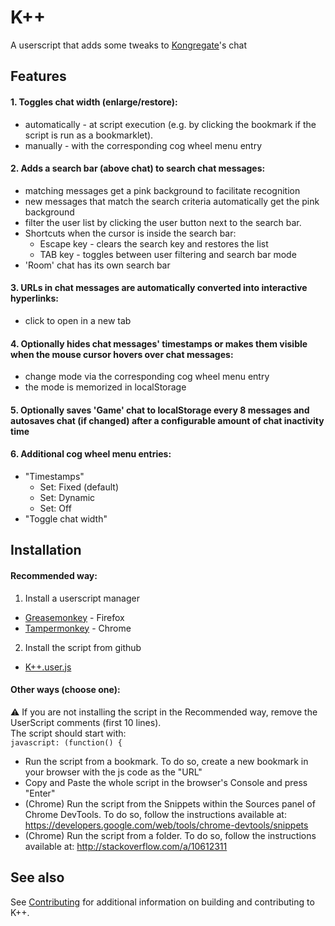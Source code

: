 # K++
A userscript that adds some tweaks to [Kongregate]'s chat

## Features
#### 1. Toggles chat width (enlarge/restore):  
 - automatically - at script execution (e.g. by clicking the bookmark if the script is run as a bookmarklet).  
 - manually - with the corresponding cog wheel menu entry
#### 2. Adds a search bar (above chat) to search chat messages:
 - matching messages get a pink background to facilitate recognition
 - new messages that match the search criteria automatically get the pink background
 - filter the user list by clicking the user button next to the search bar.
 - Shortcuts when the cursor is inside the search bar:
   - Escape key - clears the search key and restores the list
   - TAB key - toggles between user filtering and search bar mode  
 - 'Room' chat has its own search bar  
#### 3. URLs in chat messages are automatically converted into interactive hyperlinks:
 - click to open in a new tab
#### 4. Optionally hides chat messages' timestamps or makes them visible when the mouse cursor hovers over chat messages:
 - change mode via the corresponding cog wheel menu entry
 - the mode is memorized in localStorage
#### 5. Optionally saves 'Game' chat to localStorage every 8 messages and autosaves chat (if changed) after a configurable amount of chat inactivity time
#### 6. Additional cog wheel menu entries:
 - "Timestamps"
   - Set: Fixed (default)
   - Set: Dynamic
   - Set: Off
 - "Toggle chat width"

## Installation
#### Recommended way:
1. Install a userscript manager
 - [Greasemonkey] - Firefox
 - [Tampermonkey] - Chrome
2. Install the script from github
 - [K++.user.js](https://github.com/Adored0ne/K-plus-plus/raw/master/src/K%2B%2B.user.js)

#### Other ways (choose one):
:warning: If you are not installing the script in the Recommended way, remove the UserScript comments (first 10 lines).  
The script should start with:  
`javascript: (function() {`

- Run the script from a bookmark. To do so, create a new bookmark in your browser with the js code as the "URL"
- Copy and Paste the whole script in the browser's Console and press "Enter"
- (Chrome) Run the script from the Snippets within the Sources panel of Chrome DevTools. To do so, follow the instructions available at: https://developers.google.com/web/tools/chrome-devtools/snippets
- (Chrome) Run the script from a folder. To do so, follow the instructions available at: http://stackoverflow.com/a/10612311

## See also

See [Contributing](docs/contributing.md) for additional information on building and contributing to K++.


[Kongregate]:https://www.kongregate.com
[Greasemonkey]:https://addons.mozilla.org/en-US/firefox/addon/greasemonkey/
[Tampermonkey]:https://tampermonkey.net/
